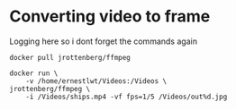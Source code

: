 # Converting video to frame
Logging here so i dont forget the commands again

```
docker pull jrottenberg/ffmpeg

docker run \
    -v /home/ernestlwt/Videos:/Videos \
jrottenberg/ffmpeg \
    -i /Videos/ships.mp4 -vf fps=1/5 /Videos/out%d.jpg

```
